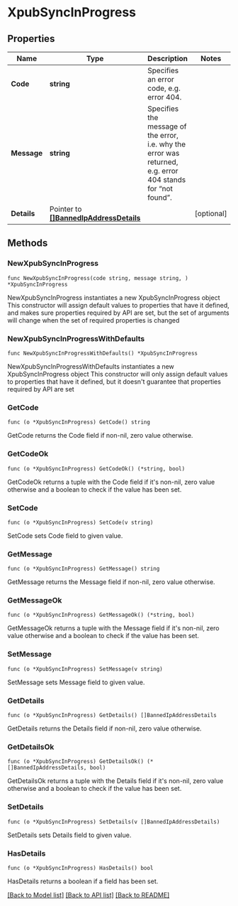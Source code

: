 # XpubSyncInProgress

## Properties

Name | Type | Description | Notes
------------ | ------------- | ------------- | -------------
**Code** | **string** | Specifies an error code, e.g. error 404. | 
**Message** | **string** | Specifies the message of the error, i.e. why the error was returned, e.g. error 404 stands for “not found”. | 
**Details** | Pointer to [**[]BannedIpAddressDetails**](BannedIpAddressDetails.md) |  | [optional] 

## Methods

### NewXpubSyncInProgress

`func NewXpubSyncInProgress(code string, message string, ) *XpubSyncInProgress`

NewXpubSyncInProgress instantiates a new XpubSyncInProgress object
This constructor will assign default values to properties that have it defined,
and makes sure properties required by API are set, but the set of arguments
will change when the set of required properties is changed

### NewXpubSyncInProgressWithDefaults

`func NewXpubSyncInProgressWithDefaults() *XpubSyncInProgress`

NewXpubSyncInProgressWithDefaults instantiates a new XpubSyncInProgress object
This constructor will only assign default values to properties that have it defined,
but it doesn't guarantee that properties required by API are set

### GetCode

`func (o *XpubSyncInProgress) GetCode() string`

GetCode returns the Code field if non-nil, zero value otherwise.

### GetCodeOk

`func (o *XpubSyncInProgress) GetCodeOk() (*string, bool)`

GetCodeOk returns a tuple with the Code field if it's non-nil, zero value otherwise
and a boolean to check if the value has been set.

### SetCode

`func (o *XpubSyncInProgress) SetCode(v string)`

SetCode sets Code field to given value.


### GetMessage

`func (o *XpubSyncInProgress) GetMessage() string`

GetMessage returns the Message field if non-nil, zero value otherwise.

### GetMessageOk

`func (o *XpubSyncInProgress) GetMessageOk() (*string, bool)`

GetMessageOk returns a tuple with the Message field if it's non-nil, zero value otherwise
and a boolean to check if the value has been set.

### SetMessage

`func (o *XpubSyncInProgress) SetMessage(v string)`

SetMessage sets Message field to given value.


### GetDetails

`func (o *XpubSyncInProgress) GetDetails() []BannedIpAddressDetails`

GetDetails returns the Details field if non-nil, zero value otherwise.

### GetDetailsOk

`func (o *XpubSyncInProgress) GetDetailsOk() (*[]BannedIpAddressDetails, bool)`

GetDetailsOk returns a tuple with the Details field if it's non-nil, zero value otherwise
and a boolean to check if the value has been set.

### SetDetails

`func (o *XpubSyncInProgress) SetDetails(v []BannedIpAddressDetails)`

SetDetails sets Details field to given value.

### HasDetails

`func (o *XpubSyncInProgress) HasDetails() bool`

HasDetails returns a boolean if a field has been set.


[[Back to Model list]](../README.md#documentation-for-models) [[Back to API list]](../README.md#documentation-for-api-endpoints) [[Back to README]](../README.md)


